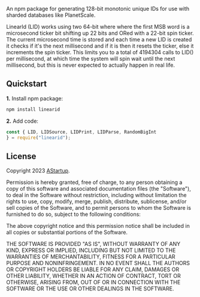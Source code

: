 An npm package for generating 128-bit monotonic unique IDs for use with sharded databases like PlanetScale.

LinearId (LID) works using two 64-bit where where the first MSB word is a microsecond ticker bit shifting up 22 bits and ORed with a 22-bit spin ticker. The current microsecond time is stored and each time a new LID is created it checks if it's the next millisecond and if it is then  it resets the ticker, else it increments the spin ticker. This limits you to a total of 4194304 calls to LID() per millisecond, at which time the system will spin wait until the next millisecond, but this is never expected to actually happen in real life.

## Quickstart

**1.** Install npm package:

```BASH
npm install linearid
```

**2.** Add code:

```TypeScript
const { LID, LIDSource, LIDPrint, LIDParse, RandomBigInt
} = require("linearid");

```


## License

Copyright 2023 [AStartup](https://astartup.net).

Permission is hereby granted, free of charge, to any person obtaining a copy of this software and associated documentation files (the "Software"), to deal in the Software without restriction, including without limitation the rights to use, copy, modify, merge, publish, distribute, sublicense, and/or sell copies of the Software, and to permit persons to whom the Software is furnished to do so, subject to the following conditions:

The above copyright notice and this permission notice shall be included in all copies or substantial portions of the Software.

THE SOFTWARE IS PROVIDED "AS IS", WITHOUT WARRANTY OF ANY KIND, EXPRESS OR IMPLIED, INCLUDING BUT NOT LIMITED TO THE WARRANTIES OF MERCHANTABILITY, FITNESS FOR A PARTICULAR PURPOSE AND NONINFRINGEMENT. IN NO EVENT SHALL THE AUTHORS OR COPYRIGHT HOLDERS BE LIABLE FOR ANY CLAIM, DAMAGES OR OTHER LIABILITY, WHETHER IN AN ACTION OF CONTRACT, TORT OR OTHERWISE, ARISING FROM, OUT OF OR IN CONNECTION WITH THE SOFTWARE OR THE USE OR OTHER DEALINGS IN THE SOFTWARE.
